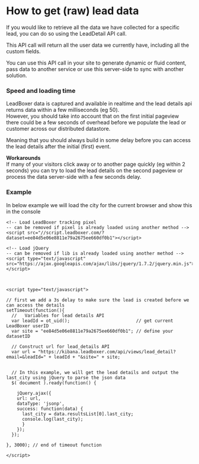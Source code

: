 # How to get (raw) lead data

If you would like to retrieve all the data we have collected for a specific lead, you can do so using the LeadDetail API call.

This API call will return all the user data we currently have, including all the custom fields.

You can use this API call in your site to generate dynamic or fluid content, pass data to another service or use this server-side to sync with another solution.

### Speed and loading time

LeadBoxer data is captured and available in realtime and the lead details api returns data within a few milliseconds (eg 50).\
However, you should take into account that on the first initial pageview there could be a few seconds of overhead before we populate the lead or customer across our distributed datastore.&#x20;

Meaning that you should always build in some delay before you can access the lead details after the initial (first) event. &#x20;

**Workarounds**\
If many of your visitors click away or to another page quickly (eg within 2 seconds) you can try to load the lead details on the second pageview or process the data server-side with a few seconds delay.

### Example

In below example we will load the city for the current browser and show this in the console

```
<!-- Load LeadBoxer tracking pixel 
-- can be removed if pixel is already loaded using another method -->    
<script src="//script.leadboxer.com/?dataset=ee84d5e06e8811e79a2675ee660df0b1"></script> 

<!-- Load jQuery 
-- can be removed if lib is already loaded using another method -->
<script type="text/javascript" src="https://ajax.googleapis.com/ajax/libs/jquery/1.7.2/jquery.min.js"></script>  



<script type="text/javascript">

// first we add a 3s delay to make sure the lead is created before we can access the details
setTimeout(function(){   
  //   Variables for lead details API
  var leadId = ot_uid();                         // get current LeadBoxer userID
  var site = "ee84d5e06e8811e79a2675ee660df0b1"; // define your datasetID
  
  // Construct url for lead_details API
  var url = "https://kibana.leadboxer.com/api/views/lead_detail?email=&leadId=" + leadId + "&site=" + site;


  // In this example, we will get the lead details and output the last_city using jQuery to parse the json data
  $( document ).ready(function() {

    jQuery.ajax({
    url: url,
    dataType: 'jsonp',
    success: function(data) {
      last_city = data.resultsList[0].last_city;
      console.log(last_city);
	  }
	});
  });

}, 3000); // end of timeout function	

</script>
```
